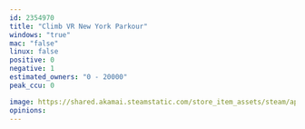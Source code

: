```yaml
---
id: 2354970
title: "Climb VR New York Parkour"
windows: "true"
mac: "false"
linux: false
positive: 0
negative: 1
estimated_owners: "0 - 20000"
peak_ccu: 0

image: https://shared.akamai.steamstatic.com/store_item_assets/steam/apps/2354970/header.jpg?t=1723748253
opinions:
---
```

